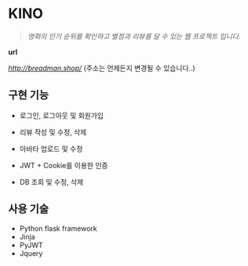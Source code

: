 # KINO

> *영화의 인기 순위를 확인하고 별점과 리뷰를 달 수 있는 웹 프로젝트 입니다.*



**url**

*http://breadman.shop/*
(주소는 언제든지 변경될 수 있습니다..)



## 구현 기능

* 로그인, 로그아웃 및 회원가입
* 리뷰 작성 및 수정, 삭제
* 아바타 업로드 및 수정

* JWT + Cookie를 이용한 인증
* DB 조회 및 수정, 삭제



## 사용 기술

* Python flask framework
* Jinja
* PyJWT
* Jquery
